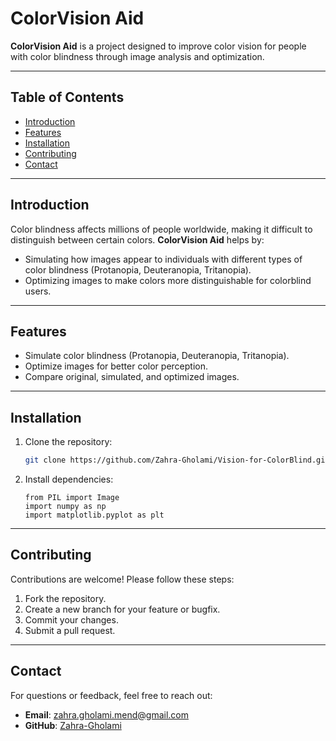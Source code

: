 
# ColorVision Aid



**ColorVision Aid** is a project designed to improve color vision for people with color blindness through image analysis and optimization.

---

## Table of Contents
- [Introduction](#introduction)
- [Features](#features)
- [Installation](#installation)
- [Contributing](#contributing)
- [Contact](#contact)

---

## Introduction
Color blindness affects millions of people worldwide, making it difficult to distinguish between certain colors. **ColorVision Aid** helps by:
- Simulating how images appear to individuals with different types of color blindness (Protanopia, Deuteranopia, Tritanopia).
- Optimizing images to make colors more distinguishable for colorblind users.

---

## Features
- Simulate color blindness (Protanopia, Deuteranopia, Tritanopia).
- Optimize images for better color perception.
- Compare original, simulated, and optimized images.

---

## Installation
1. Clone the repository:
   ```bash
   git clone https://github.com/Zahra-Gholami/Vision-for-ColorBlind.git
   ```

2. Install dependencies:
   ```
   from PIL import Image
   import numpy as np
   import matplotlib.pyplot as plt
   ```


---

## Contributing
Contributions are welcome! Please follow these steps:
1. Fork the repository.
2. Create a new branch for your feature or bugfix.
3. Commit your changes.
4. Submit a pull request.

---

## Contact
For questions or feedback, feel free to reach out:
- **Email**: zahra.gholami.mend@gmail.com
- **GitHub**: [Zahra-Gholami](https://github.com/Zahra-Gholami)
